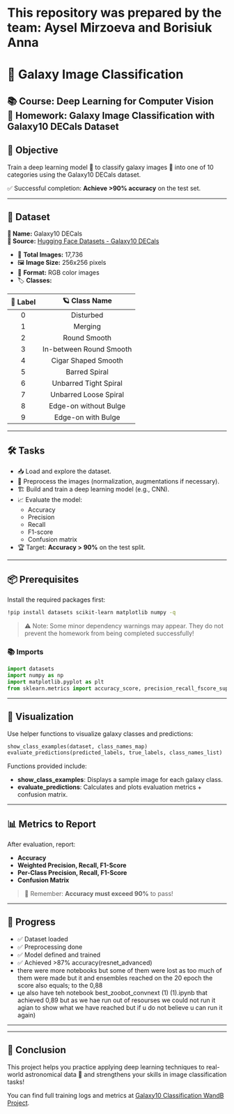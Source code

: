 # This repository was prepared by the team: Aysel Mirzoeva and Borisiuk Anna
# 🌌 Galaxy Image Classification
**📚 Course:** Deep Learning for Computer Vision  
**📝 Homework:** Galaxy Image Classification with Galaxy10 DECals Dataset
---

## 🎯 Objective
Train a deep learning model 🧠 to classify galaxy images 🌌 into one of 10 categories using the Galaxy10 DECals dataset.

✅ Successful completion: **Achieve >90% accuracy** on the test set.

---

## 📂 Dataset
**📛 Name:** Galaxy10 DECals  
**🔗 Source:** [Hugging Face Datasets - Galaxy10 DECals](https://huggingface.co/datasets/matthieulel/galaxy10_decals)

- 📸 **Total Images:** 17,736  
- 🖼️ **Image Size:** 256x256 pixels  
- 🎨 **Format:** RGB color images  
- 🏷️ **Classes:**  

| 🔢 Label | 🪐 Class Name                  |
|:-------:|:------------------------------:|
| 0        | Disturbed                     |
| 1        | Merging                       |
| 2        | Round Smooth                  |
| 3        | In-between Round Smooth       |
| 4        | Cigar Shaped Smooth            |
| 5        | Barred Spiral                  |
| 6        | Unbarred Tight Spiral          |
| 7        | Unbarred Loose Spiral          |
| 8        | Edge-on without Bulge          |
| 9        | Edge-on with Bulge             |

---

## 🛠️ Tasks
- 📥 Load and explore the dataset.
- 🧹 Preprocess the images (normalization, augmentations if necessary).
- 🏗️ Build and train a deep learning model (e.g., CNN).
- 📈 Evaluate the model:
  - Accuracy
  - Precision
  - Recall
  - F1-score
  - Confusion matrix
- 🏆 Target: **Accuracy > 90%** on the test split.

---

## 📦 Prerequisites
Install the required packages first:

```bash
!pip install datasets scikit-learn matplotlib numpy -q
```

> ⚠️ Note: Some minor dependency warnings may appear. They do not prevent the homework from being completed successfully!

### 📚 Imports
```python
import datasets
import numpy as np
import matplotlib.pyplot as plt
from sklearn.metrics import accuracy_score, precision_recall_fscore_support, confusion_matrix, ConfusionMatrixDisplay
```

---

## 👀 Visualization
Use helper functions to visualize galaxy classes and predictions:

```python
show_class_examples(dataset, class_names_map)
evaluate_predictions(predicted_labels, true_labels, class_names_list)
```

Functions provided include:
- **show_class_examples**: Displays a sample image for each galaxy class.
- **evaluate_predictions**: Calculates and plots evaluation metrics + confusion matrix.

---

## 📊 Metrics to Report
After evaluation, report:
- **Accuracy**
- **Weighted Precision, Recall, F1-Score**
- **Per-Class Precision, Recall, F1-Score**
- **Confusion Matrix**

> 🎯 Remember: **Accuracy must exceed 90%** to pass!

---
## 🚀 Progress
- ✅ Dataset loaded
- ✅ Preprocessing done
- ✅ Model defined and trained
- ✅ Achieved >87% accuracy(resnet_advanced)
- there were more notebooks but some of them were lost as too much of them were made but it and ensembles reached on the 20 epoch the score also equals; to the 0,88
- цe also have teh notebook best_zoobot_convnext (1) (1).ipynb that achieved 0,89 but as we hae run out of resourses we could not run it agian to show what we have reached but if u do not believe u can run it again) 
---

---


## 🌟 Conclusion
This project helps you practice applying deep learning techniques to real-world astronomical data 🌠 and strengthens your skills in image classification tasks!

You can find full training logs and metrics at [Galaxy10 Classification WandB Project](https://wandb.ai/a8or1suk-skoltech/galaxy10_classification/reports/Galaxy10-Experiments--VmlldzoxMjUyODMwNQ?accessToken=957u51spii30qq8e1giskwvc214wqxohxaukwwe15vnyqr0cm45pf5545derlm7h).

